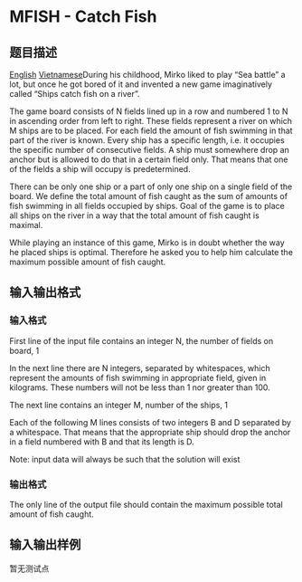 # MFISH - Catch Fish

## 题目描述

 [English](/problems/MFISH/en/) [Vietnamese](/problems/MFISH/vn/)During his childhood, Mirko liked to play “Sea battle” a lot, but once he got bored of it and invented a new game imaginatively called “Ships catch fish on a river”.

The game board consists of N fields lined up in a row and numbered 1 to N in ascending order from left to right. These fields represent a river on which M ships are to be placed. For each field the amount of fish swimming in that part of the river is known. Every ship has a specific length, i.e. it occupies the specific number of consecutive fields. A ship must somewhere drop an anchor but is allowed to do that in a certain field only. That means that one of the fields a ship will occupy is predetermined.

There can be only one ship or a part of only one ship on a single field of the board. We define the total amount of fish caught as the sum of amounts of fish swimming in all fields occupied by ships. Goal of the game is to place all ships on the river in a way that the total amount of fish caught is maximal.

While playing an instance of this game, Mirko is in doubt whether the way he placed ships is optimal. Therefore he asked you to help him calculate the maximum possible amount of fish caught.

## 输入输出格式

### 输入格式

First line of the input file contains an integer N, the number of fields on board, 1

In the next line there are N integers, separated by whitespaces, which represent the amounts of fish swimming in appropriate field, given in kilograms. These numbers will not be less than 1 nor greater than 100.

The next line contains an integer M, number of the ships, 1

Each of the following M lines consists of two integers B and D separated by a whitespace. That means that the appropriate ship should drop the anchor in a field numbered with B and that its length is D.

Note: input data will always be such that the solution will exist

### 输出格式

The only line of the output file should contain the maximum possible total amount of fish caught.

## 输入输出样例

暂无测试点

